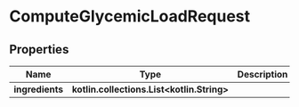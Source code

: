 
# ComputeGlycemicLoadRequest

## Properties
| Name | Type | Description | Notes |
| ------------ | ------------- | ------------- | ------------- |
| **ingredients** | **kotlin.collections.List&lt;kotlin.String&gt;** |  |  |



